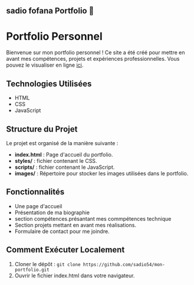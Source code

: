 ## sadio fofana Portfolio 🙏

# Portfolio Personnel

Bienvenue sur mon portfolio personnel ! Ce site a été créé pour mettre en avant mes compétences, projets et expériences professionnelles. Vous pouvez le visualiser en ligne [ici]( https://sadio54.github.io/portfolio-sadio/).

## Technologies Utilisées

- HTML
- CSS
- JavaScript

## Structure du Projet

Le projet est organisé de la manière suivante :

- **index.html** : Page d'accueil du portfolio.
- **styles/** : fichier contenant le CSS.
- **scripts/** : fichier contenant le  JavaScript.
- **images/** : Répertoire pour stocker les images utilisées dans le portfolio.
## Fonctionnalités

- Une page d'accueil
- Présentation de ma biographie  
- section compétences.présantant mes commpétences technique
- Section projets mettant en avant mes réalisations.
- Formulaire de contact pour me joindre.

## Comment Exécuter Localement

1. Cloner le dépôt : `git clone https://github.com/sadio54/mon-portfolio.git`
2. Ouvrir le fichier index.html dans votre navigateur.

